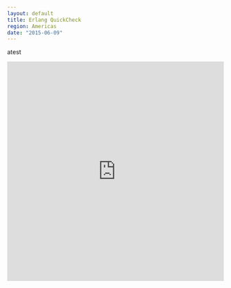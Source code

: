 ```yaml
---
layout: default
title: Erlang QuickCheck
region: Americas
date: "2015-06-09"
---
```


atest
<iframe src="https://madmimi.com/signups/141642/iframe" scrolling="no" frameborder="0" height="512" style="max-width: 800px; width: 100%;"></iframe>
